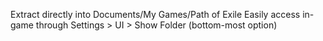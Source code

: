 Extract directly into Documents/My Games/Path of Exile
Easily access in-game through Settings > UI > Show Folder (bottom-most option)